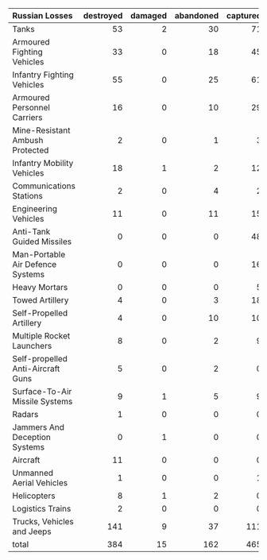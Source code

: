 | Russian Losses                    |   destroyed |   damaged |   abandoned |   captured |   total |
|:----------------------------------|------------:|----------:|------------:|-----------:|--------:|
| Tanks                             |          53 |         2 |          30 |         71 |     156 |
| Armoured Fighting Vehicles        |          33 |         0 |          18 |         45 |      96 |
| Infantry Fighting Vehicles        |          55 |         0 |          25 |         61 |     141 |
| Armoured Personnel Carriers       |          16 |         0 |          10 |         29 |      55 |
| Mine-Resistant Ambush Protected   |           2 |         0 |           1 |          3 |       6 |
| Infantry Mobility Vehicles        |          18 |         1 |           2 |         12 |      33 |
| Communications Stations           |           2 |         0 |           4 |          2 |       8 |
| Engineering Vehicles              |          11 |         0 |          11 |         15 |      37 |
| Anti-Tank Guided Missiles         |           0 |         0 |           0 |         48 |      48 |
| Man-Portable Air Defence Systems  |           0 |         0 |           0 |         16 |      16 |
| Heavy Mortars                     |           0 |         0 |           0 |          5 |       5 |
| Towed Artillery                   |           4 |         0 |           3 |         18 |      25 |
| Self-Propelled Artillery          |           4 |         0 |          10 |         10 |      24 |
| Multiple Rocket Launchers         |           8 |         0 |           2 |          9 |      19 |
| Self-propelled Anti-Aircraft Guns |           5 |         0 |           2 |          0 |       7 |
| Surface-To-Air Missile Systems    |           9 |         1 |           5 |          9 |      24 |
| Radars                            |           1 |         0 |           0 |          0 |       1 |
| Jammers And Deception Systems     |           0 |         1 |           0 |          0 |       1 |
| Aircraft                          |          11 |         0 |           0 |          0 |      11 |
| Unmanned Aerial Vehicles          |           1 |         0 |           0 |          1 |       2 |
| Helicopters                       |           8 |         1 |           2 |          0 |      11 |
| Logistics Trains                  |           2 |         0 |           0 |          0 |       2 |
| Trucks, Vehicles and Jeeps        |         141 |         9 |          37 |        111 |     298 |
| total                             |         384 |        15 |         162 |        465 |    1026 |
